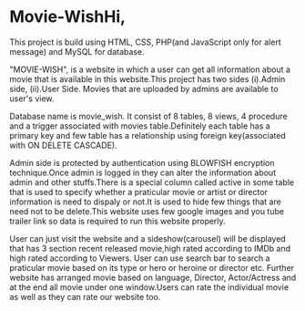 # Movie-WishHi,

This project is build using HTML, CSS, PHP(and JavaScript only for alert message) and MySQL for database.

"MOVIE-WISH", is a website in which a user can get all information about a movie that is available in this website.This project has two sides (i).Admin side, (ii).User Side. Movies that are uploaded by admins are available to user's view.

Database name is movie_wish. It consist of 8 tables, 8 views, 4 procedure and a trigger associated with movies table.Definitely each table has a primary key and few table has a relationship using foreign key(associated with ON DELETE CASCADE).

Admin side is protected by authentication using BLOWFISH encryption technique.Once admin is logged in they can alter the information about admin and other stuffs.There is a special column called active in some table that is used to specify whether a praticular movie or artist or director information is need to dispaly or not.It is used to hide few things that are need not to be delete.This website uses few google images and you tube trailer link so data is required to run this website properly.

User can just visit the website and a sideshow(carousel) will be displayed that has 3 section recent released movie,high rated according to IMDb and high rated according to Viewers. User can use search bar to search a praticular movie based on its type or hero or heroine or director etc. Further website has arranged movie based on language, Director, Actor/Actress and at the end all movie under one window.Users can rate the individual movie as well as they can rate our website too.

